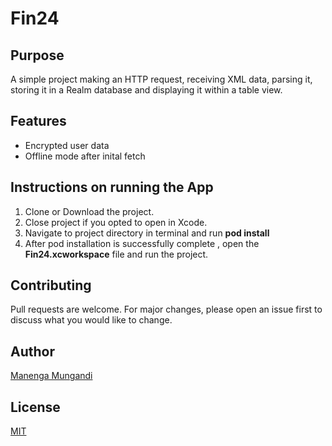 # Fin24

## Purpose
A simple project making an HTTP request, receiving XML data, parsing it, storing it in a Realm database and displaying it within a table view.

## Features
* Encrypted user data
* Offline mode after inital fetch

## Instructions on running the App
1. Clone or Download the project.
2. Close project if you opted to open in Xcode.
3. Navigate to project directory in terminal and run **pod install** 
4. After pod installation is successfully complete , open the **Fin24.xcworkspace**  file and run the project.

## Contributing
Pull requests are welcome. 
For major changes, please open an issue first to discuss what you would like to change.

## Author
[Manenga Mungandi](https://linkedin.com/in/mungandi/)

## License
[MIT](https://choosealicense.com/licenses/mit/)
